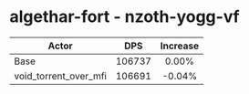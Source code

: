 # algethar-fort - nzoth-yogg-vf
| Actor | DPS | Increase |
|---|:---:|:---:|
|Base|106737|0.00%|
|void_torrent_over_mfi|106691|-0.04%|
